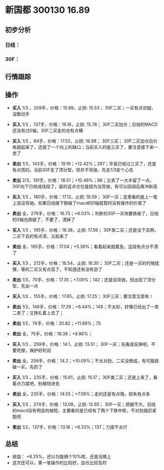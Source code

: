 # 新国都 300130 16.89
## 初步分析
### 日线：
  
### 30F：
  
## 行情跟踪
  
## 操作
  - **买入** 1/3 ，209手，价格：15.89，止损: 15.53； 30F二买；一买有点迟疑，没敢动手
  - **买入** 1/3 ，137手，价格：16.16，止损: 15.78； 30F二买加仓；日线的MACD还没有过0轴，30F二买走的也有点横
  - **买入** 1/3 ，84手，价格：17.52，止损: 16.98； 30F三买； 30F二买加仓后价格就起来了，还跳了一个向上的缺口；当前买入的是三买了，要注意接下来一卖了
  - **卖出** 1/3，143手，价格：19.19；+12.42%；287；毕竟已经过三买了，还是有点慌的，当前30F走了顶分型，但并不背驰，先走1/3安个心先
  - **卖出** 2/3，191手，价格：18.51；+10.46%；96；又卖了一大半留了一点，30F向下已经成线段了，留的这点仓位是因为没背驰，有可以回调后再冲新高

  - **买入** 1/3 ，180手，价格：17.12，止损: 16.59； 30F一买；这里看的是上一笔上涨没背驰。如果日线接下跌破了macd的0轴就暂时没有操作的价值了
  - **卖出** 全，276手，价格：16.73；+8.03%；判断的30F一买快要跌破了，日线的0轴也跌破了，不要了，清掉了

  - **买入** 1/3 ，195手，价格：18.38，止损: 17.56； 30F类二买；还是没下去啊，二买下去的有点深，又起来了
  - **卖出** 全，195手，价格：17.04；+5.39%；看着起来就着急，这段有点分不清了

  - **买入** 1/3 ，212手，价格：16.54，止损: 16.30； 30F二买；还是一买的时候犹豫，等的二买又有点高了，不知道还有没有劲了
  - **卖出** 1/3，70手，价格：17.35；+7.09%；142；还是没背驰，但出现了顶分型，先出一点

  - **买入** 1/3 ，155手，价格：17.65，止损: 17.25； 30F三买；要注意注意啦！
  - **卖出** 1/2，148手，价格：17.29；+6.44%；149；不太妙，好像已经出了一卖二卖了；又挣扎着上去了；
  - **卖出** 1/2，74手，价格：20.82；+11.69%；75
  - **卖出** 全，75手，价格：18.38；+9.86%；

  - **买入** 1/3 ，259手，价格：14.1，止损: 13.51； 30F一买；先看成反弹吧，不要死撑，保护好利润
  - **卖出** 全，259手，价格：14.2；+10.09%；不太对劲，二买没做成，有可能跌破一买，先扔了

  - **买入** 1/3 ，235手，价格：15.61，止损: 15.17； 30F类二买；还是上来了，看着点力度吧，别被绕进去
  - **卖出** 全，235手，价格：14.55；+7.58%；走的还是有点慢，损失有点多

  - **买入** 1/3 ，274手，价格：13.08，止损: 12.65； 30F一买；把握不大，日线的macd没有明显的缩短，主要看的是已经有了两个下跌中枢，不对劲就赶紧跑吧
  - **卖出** 1/2，137手，价格：13.16；+8.33%；137；力度不太行

## 总结
  - 收益： +8.25%，还以为能搞个10%呢，还是没搞上
  - 这次还可以，第一笔操作的比较好，加仓比较及时